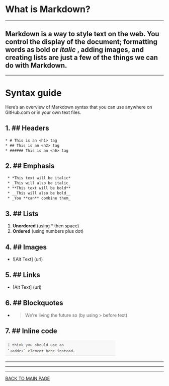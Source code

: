 # **What is Markdown?**
***
## **Markdown** is a way to style text on the web. You control the display of the document; formatting words as **bold** or *italic* , adding images, and creating lists are just a few of the things we can do with Markdown.
***
# Syntax guide
Here’s an overview of Markdown syntax that you can use anywhere on GitHub.com or in your own text files.

## 1. ## Headers
    * # This is an <h1> tag
    * ## This is an <h2> tag
    * ###### This is an <h6> tag

## 2. ## Emphasis
     * *This text will be italic*
     * _This will also be italic_  
     * **This text will be bold** 
     * __This will also be bold__
     * _You **can** combine them_

## 3. ## Lists  
  1. **Unordered** (using * then space)
  1. **Ordered** (using numbers plus dot)

## 4. ## Images 
 * ![Alt Text] (url)

 ## 5. ## Links
  * [Alt Text] (url)
 
 ## 6. ## Blockquotes 
  *  > We're living the future so (by using > before text)
## 7. ## Inline code
![Inline code](Capture.JPG) 

***
***
***
[BACK TO MAIN PAGE](https://github.com/farahalwahaibi/Reading-Notes/blob/main/README.md)



 

